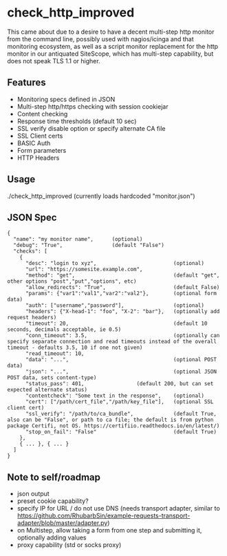 # check_http_improved

This came about due to a desire to have a decent multi-step http monitor from the command line, possibly used with nagios/icinga and that monitoring ecosystem, as well as a script monitor replacement for the http monitor in our antiquated SiteScope, which has multi-step capability, but does not speak TLS 1.1 or higher.

## Features

* Monitoring specs defined in JSON
* Multi-step http/https checking with session cookiejar
* Content checking
* Response time thresholds (default 10 sec)
* SSL verify disable option or specify alternate CA file
* SSL Client certs
* BASIC Auth
* Form parameters
* HTTP Headers

## Usage

./check_http_improved   (currently loads hardcoded "monitor.json")

## JSON Spec
```
{
  "name": "my monitor name",      (optional)
  "debug": "True",                (default "False")
  "checks": [
    { 
      "desc": "login to xyz",                         (optional)
      "url": "https://somesite.example.com",
      "method": "get",                                (default "get", other options "post","put","options", etc)
      "allow_redirects": "True",                      (default False)
      "params": {"var1":"val1","var2":"val2"},        (optional form data)
      "auth": ["username","password"],                (optional)
      "headers": {"X-head-1": "foo", "X-2": "bar"},   (optionally add request headers)
      "timeout": 20,                                  (default 10 seconds, decimals acceptable, ie 0.5)
      "conn_timeout": 3.5,                            (optionally can specify separate connection and read timeouts instead of the overall timeout - defaults 3.5, 10 if one not given)
      "read_timeout": 10,
      "data": "...",                                  (optional POST data)
      "json": "...",                                  (optional JSON POST data, sets content-type)
      "status_pass": 401,			      (default 200, but can set expected alternate status)
      "contentcheck": "Some text in the response",    (optional)
      "cert": ["/path/cert_file","/path/key_file"],   (optional SSL client cert)
      "ssl_verify": "/path/to/ca_bundle",             (default True, also can be "False", or path to ca file; the default is from python package Certifi, not OS. https://certifiio.readthedocs.io/en/latest/)
      "stop_on_fail": "False"                         (default True)
    },
    { ... }, { ... }
  ]
}
```

## Note to self/roadmap

- json output
- preset cookie capability?
- specify IP for URL / do not use DNS (needs transport adapter, similar to https://github.com/RhubarbSin/example-requests-transport-adapter/blob/master/adapter.py)
- on Multistep, allow taking a form from one step and submitting it, optionally adding values
- proxy capability (std or socks proxy)


